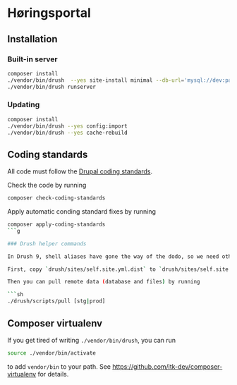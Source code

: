 # Høringsportal

## Installation

### Built-in server

```sh
composer install
./vendor/bin/drush  --yes site-install minimal --db-url='mysql://dev:password@localhost/hoeringsportal' --account-name=admin --account-mail=admin@example.com --config-dir=$PWD/config/sync
./vendor/bin/drush runserver
```

### Updating

```sh
composer install
./vendor/bin/drush --yes config:import
./vendor/bin/drush --yes cache-rebuild
```

## Coding standards

All code must follow the [Drupal coding standards](https://www.drupal.org/docs/develop/standards).

Check the code by running

```sh
composer check-coding-standards
```

Apply automatic conding standard fixes by running

```sh
composer apply-coding-standards
```g

### Drush helper commands

In Drush 9, shell aliases have gone the way of the dodo, so we need other tricks to pull data from remote sites:

First, copy `drush/sites/self.site.yml.dist` to `drush/sites/self.site.yml` and edit as needed.

Then you can pull remote data (database and files) by running

```sh
./drush/scripts/pull [stg|prod]
```

## Composer virtualenv

If you get tired of writing `./vendor/bin/drush`, you can run

```sh
source ./vendor/bin/activate
```

to add `vendor/bin` to your path. See
https://github.com/itk-dev/composer-virtualenv for details.
